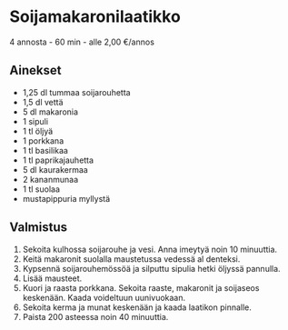 # Soijamakaronilaatikko
4 annosta - 60 min - alle 2,00 €/annos

<!--
![Ruokakuva](/.pic/placeholder.png)
-->

## Ainekset
- 1,25 dl tummaa soijarouhetta
- 1,5 dl vettä
- 5 dl makaronia
- 1 sipuli
- 1 tl öljyä
- 1 porkkana
- 1 tl basilikaa
- 1 tl paprikajauhetta
- 5 dl kaurakermaa
- 2 kananmunaa
- 1 tl suolaa
- mustapippuria myllystä

## Valmistus
1. Sekoita kulhossa soijarouhe ja vesi. Anna imeytyä noin 10 minuuttia.
2. Keitä makaronit suolalla maustetussa vedessä al denteksi.
3. Kypsennä soijarouhemössöä ja silputtu sipulia hetki öljyssä pannulla.
4. Lisää mausteet.
5. Kuori ja raasta porkkana. Sekoita raaste, makaronit ja soijaseos keskenään. Kaada voideltuun uunivuokaan.
6. Sekoita kerma ja munat keskenään ja kaada laatikon pinnalle.
7. Paista 200 asteessa noin 40 minuuttia.
